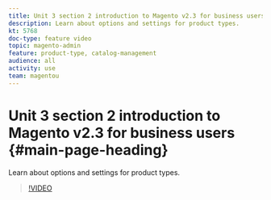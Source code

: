 ```yaml
---
title: Unit 3 section 2 introduction to Magento v2.3 for business users
description: Learn about options and settings for product types.
kt: 5768
doc-type: feature video
topic: magento-admin
feature: product-type, catalog-management
audience: all
activity: use
team: magentou
---
```


# Unit 3 section 2 introduction to Magento v2.3 for business users {#main-page-heading}

Learn about options and settings for product types.

>[!VIDEO](https://video.tv.adobe.com/v/35953?quality=12&learn=on)